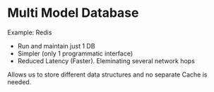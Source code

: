 # Multi Model Database
Example: Redis

- Run and maintain just 1 DB
- Simpler (only 1 programmatic interface)
- Reduced Latency (Faster). Eleminating several network hops

Allows us to store different data structures and no separate Cache is
needed.